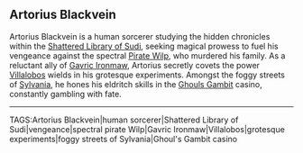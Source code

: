 ## Artorius Blackvein

Artorius Blackvein is a human sorcerer studying the hidden chronicles within the [Shattered Library of Sudi](../Places/Shattered%20Library%20of%20Sudi.md), seeking magical prowess to fuel his vengeance against the spectral [Pirate Wilp](Pirate%20Wilp.md), who murdered his family. As a reluctant ally of [Gavric Ironmaw](Gavric%20Ironmaw.md), Artorius secretly covets the power [Villalobos](Villalobos.md) wields in his grotesque experiments. Amongst the foggy streets of [Sylvania](../Places/Sylvania.md), he hones his eldritch skills in the [Ghouls Gambit](../Places/Ghouls%20Gambit.md) casino, constantly gambling with fate.


---

TAGS:Artorius Blackvein|human sorcerer|Shattered Library of Sudi|vengeance|spectral pirate Wilp|Gavric Ironmaw|Villalobos|grotesque experiments|foggy streets of Sylvania|Ghoul's Gambit casino
